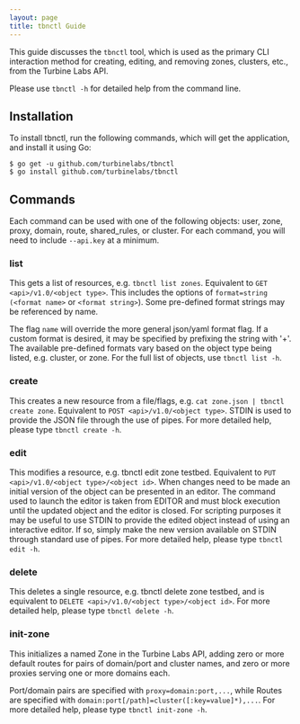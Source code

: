 ```yaml
---
layout: page
title: tbnctl Guide
---
```


[//]: # ( Copyright 2017 Turbine Labs, Inc.                                   )
[//]: # ( you may not use this file except in compliance with the License.    )
[//]: # ( You may obtain a copy of the License at                             )
[//]: # (                                                                     )
[//]: # (     http://www.apache.org/licenses/LICENSE-2.0                      )
[//]: # (                                                                     )
[//]: # ( Unless required by applicable law or agreed to in writing, software )
[//]: # ( distributed under the License is distributed on an "AS IS" BASIS,   )
[//]: # ( WITHOUT WARRANTIES OR CONDITIONS OF ANY KIND, either express or     )
[//]: # ( implied. See the License for the specific language governing        )
[//]: # ( permissions and limitations under the License.                      )

[//]: # (Guide to the tbnctl tool)
This guide discusses the `tbnctl` tool, which is used as the primary CLI
interaction method for creating, editing, and removing zones, clusters, etc.,
from the Turbine Labs API.

Please use `tbnctl -h` for detailed help from the command line.

## Installation
To install tbnctl, run the following commands, which will get the application,
and install it using Go:

```console
$ go get -u github.com/turbinelabs/tbnctl
$ go install github.com/turbinelabs/tbnctl
```

## Commands

Each command can be used with one of the following objects: user, zone, proxy,
domain, route, shared_rules, or cluster. For each command, you will need to
include `--api.key` at a minimum.

### list

This gets a list of resources, e.g. `tbnctl list zones`. Equivalent to
`GET <api>/v1.0/<object type>`. This includes the options of
`format=string (<format name>` or `<format string>`). Some pre-defined format
strings may be referenced by name.

The flag `name` will override the more general json/yaml format flag. If a
custom format is desired, it may be specified by prefixing the string with '+'.
The available pre-defined formats vary based on the object type being listed,
e.g. cluster, or zone. For the full list of objects, use `tbnctl list -h`.

### create

This creates a new resource from a file/flags, e.g. `cat zone.json | tbnctl
create zone`. Equivalent to `POST <api>/v1.0/<object type>`. STDIN is used to
provide the JSON file through the use of pipes. For more detailed help, please
type `tbnctl create -h`.

### edit

This modifies a resource, e.g. tbnctl edit zone testbed. Equivalent to
`PUT <api>/v1.0/<object type>/<object id>`. When changes need to be made an
initial version of the object can be presented in an editor. The command used
to launch the editor is taken from EDITOR and must block execution until the
updated object and the editor is closed. For scripting purposes it may be
useful to use STDIN to provide the edited object instead of using an
interactive editor. If so, simply make the new version available on STDIN
through standard use of pipes. For more detailed help, please type
`tbnctl edit -h`.


### delete

This deletes a single resource, e.g. tbnctl delete zone testbed, and is
equivalent to `DELETE <api>/v1.0/<object type>/<object id>`. For more detailed
help, please type `tbnctl delete -h`.


### init-zone

This initializes a named Zone in the Turbine Labs API, adding zero or more
default routes for pairs of domain/port and cluster names, and zero or more
proxies serving one or more domains each.

Port/domain pairs are specified with `proxy=domain:port,...`, while Routes are
specified with `domain:port[/path]=cluster([:key=value]*),...`. For more
detailed help, please type `tbnctl init-zone -h`.
